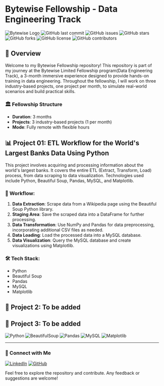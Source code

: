 # Bytewise Fellowship - Data Engineering Track

![Bytewise Logo](https://bytewise-fellowship-logo-link.com/logo.png)
![GitHub last commit](https://img.shields.io/github/last-commit/username/repo)
![GitHub issues](https://img.shields.io/github/issues/username/repo)
![GitHub stars](https://img.shields.io/github/stars/username/repo?style=social)
![GitHub forks](https://img.shields.io/github/forks/username/repo?style=social)
![GitHub license](https://img.shields.io/github/license/username/repo)
![GitHub contributors](https://img.shields.io/github/contributors/username/repo)

## 🎉 Overview
Welcome to my Bytewise Fellowship repository! This repository is part of my journey at the Bytewise Limited Fellowship program(Data Engineering Track), a 3-month immersive experience designed to provide hands-on training in data engineering. Throughout the fellowship, I will work on three industry-based projects, one project per month, to simulate real-world scenarios and build practical skills.

### 🏛️ Fellowship Structure
- **Duration**: 3 months
- **Projects**: 3 industry-based projects (1 per month)
- **Mode**: Fully remote with flexible hours

## 📊 Project 01: ETL Workflow for the World's Largest Banks Data Using Python
This project involves acquiring and processing information about the world's largest banks. It covers the entire ETL (Extract, Transform, Load) process, from data scraping to data visualization. Technologies used include Python, Beautiful Soup, Pandas, MySQL, and Matplotlib.

### 🔄 Workflow:
1. **Data Extraction**: Scrape data from a Wikipedia page using the Beautiful Soup Python library.
2. **Staging Area**: Save the scraped data into a DataFrame for further processing.
3. **Data Transformation**: Use NumPy and Pandas for data preprocessing, incorporating additional CSV files as needed.
4. **Data Loading**: Load the processed data into a MySQL database.
5. **Data Visualization**: Query the MySQL database and create visualizations using Matplotlib.

### 🛠️ Tech Stack:
- Python
- Beautiful Soup
- Pandas
- MySQL
- Matplotlib

## 🚀 Project 2: To be added

## 🚀 Project 3: To be added

![Python](https://img.shields.io/badge/Python-3.9-blue)
![BeautifulSoup](https://img.shields.io/badge/BeautifulSoup-4.9.3-yellow)
![Pandas](https://img.shields.io/badge/Pandas-1.2.4-green)
![MySQL](https://img.shields.io/badge/MySQL-8.0-orange)
![Matplotlib](https://img.shields.io/badge/Matplotlib-3.3.4-red)

---

### 🌟 Connect with Me
[![LinkedIn](https://img.shields.io/badge/LinkedIn-Connect-blue)](https://www.linkedin.com/in/ghulamhussainkhuhro)
[![GitHub](https://img.shields.io/badge/GitHub-Follow-black)](https://github.com/ghulamhussainkhuhro)

Feel free to explore the repository and contribute. Any feedback or suggestions are welcome!
